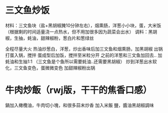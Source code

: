# 三文鱼炒饭
材料：三文鱼块（盐+黑胡椒腌10分钟左右），烟熏肠，洋葱小小块，蛋，大米饭（根据剩的时间适量浇一点热水，但不用加很多因为蔬菜会出水） 
调料：黑胡椒，生抽，蚝油，甜辣椒粉，葱白片和葱绿丝

全程尽量大火
热油炒葱白，洋葱，炒出香味后加三文鱼和烟熏肠，加黑胡椒
出锅
打蛋入锅，搅拌
蛋成型后加饭，搅拌至米粒分开
之前的洋葱和三文鱼加回去..
加蚝油和生抽1:1 （三文鱼是个鱼所以需要蚝油..还需要黑胡椒）
炒到洋葱出水软化，三文鱼变色，蛋微微变色
加甜辣椒粉出锅


# 牛肉炒飯（rwj版，干干的焦香口感）
鍋加入橄欖油，牛肉切小塊，和很多蒜末炒香
加入米飯
鹽，醬油黑胡椒調味
